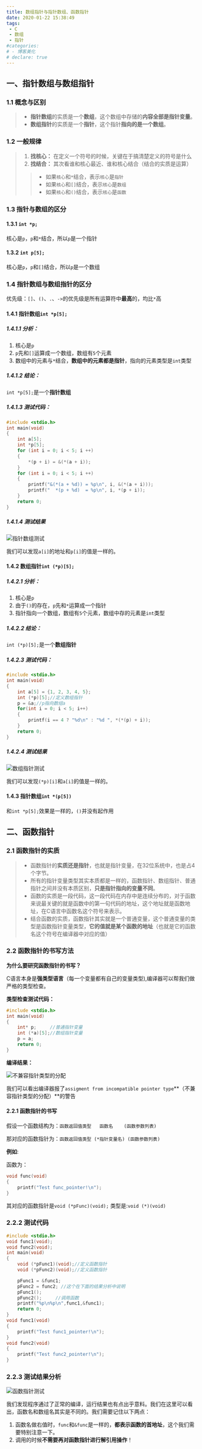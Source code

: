 ```yaml
---
title: 数组指针与指针数组、函数指针
date: 2020-01-22 15:38:49
tags: 
 - C
 - 数组
 - 指针
#categories: 
# - 博客美化
# declare: true
---
```


## 一、指针数组与数组指针

### 1.1 概念与区别

>* **指针数组**的实质是一个**数组**，这个数组中存储的**内容全部是指针变量**。
>* **数组指针**的实质是一个**指针**，这个指针**指向的是一个数组**。

### 1.2 一般规律

>1. **找核心：** 在定义一个符号的时候，关键在于搞清楚定义的符号是什么
>2. **找结合：** 其次看谁和核心最近、谁和核心结合（结合的实质是运算）
>>* 如果`核心`和`*`结合，表示`核心`是`指针`
>>* 如果`核心`和`[]`结合，表示`核心`是`数组`
>>* 如果`核心`和`()`结合，表示`核心`是`函数`

### 1.3 指针与数组的区分

#### 1.3.1 `int *p;`  

核心是`p`，`p`和`*`结合，所以`p`是一个指针

#### 1.3.2  `int p[5];`

核心是`p`，`p`和`[]`结合，所以`p`是一个数组

### 1.4 指针数组与数组指针的区分

优先级：`[]`、`()`、`.`、`->`的优先级是所有运算符中**最高**的，均比`*`高

#### 1.4.1 指针数组`int *p[5];`

##### 1.4.1.1 **分析：**

1. 核心是`p`
2. `p`先和`[]`运算成一个数组，数组有`5`个元素
3. 数组中的元素与`*`结合，**数组中的元素都是指针**，指向的元素类型是`int`类型

##### 1.4.1.2 **结论：**

`int *p[5];`是一个**指针数组**

##### 1.4.1.3 **测试代码：**

```c++
#include <stdio.h>
int main(void)
{
    int a[5];
    int *p[5];
    for (int i = 0; i < 5; i ++)
    {
        *(p + i) = &(*(a + i));
    }
    for (int i = 0; i < 5; i ++)
    {
        printf("&(*(a + %d)) = %p\n", i, &(*(a + i)));
        printf("  *(p + %d)  = %p\n", i, *(p + i));
    }
    return 0;
}
```

##### 1.4.1.4 **测试结果**

![指针数组测试](https://s2.ax1x.com/2020/01/22/1ArdnP.png)

我们可以发现`a[i]`的地址和`p[i]`的值是一样的。

#### 1.4.2  数组指针`int (*p)[5];`

##### 1.4.2.1 **分析：**

1. 核心是`p`
2. 由于`()`的存在，`p`先和`*`运算成一个指针
3. 指针指向一个数组，数组有`5`个元素，数组中存的元素是`int`类型

##### 1.4.2.2 **结论：**

`int (*p)[5];`是一个**数组指针**

##### 1.4.2.3 **测试代码：**

```c++
#include <stdio.h>
int main(void)
{
    int a[5] = {1, 2, 3, 4, 5};
    int (*p)[5];//定义数组指针
    p = &a;//p指向数组a
    for(int i = 0; i < 5; i++)
    {
        printf(i == 4 ? "%d\n" : "%d ", *(*(p) + i));
    }
    return 0;
}
```

##### 1.4.2.4 **测试结果**

![数组指针测试](https://s2.ax1x.com/2020/01/22/1ADeqf.png)

我们可以发现`(*p)[i]`和`a[i]`的值是一样的。

#### 1.4.3 指针数组`int *(p[5])`

和`int *p[5];`效果是一样的，`()`并没有起作用

## 二、函数指针

### 2.1 函数指针的实质

>* 函数指针的**实质还是指针**，也就是指针变量，在32位系统中，也是占4个字节。
>* 所有的指针变量类型其实本质都是一样的，函数指针、数组指针、普通指针之间并没有本质区别，**只是指针指向的变量不同**。
>* 函数的实质是一段代码，这一段代码在内存中是连续分布的，对于函数来说最关键的就是函数中的第一句代码的地址，这个地址就是函数地址，在C语言中函数名这个符号来表示。
>* 结合函数的实质，函数指针其实就是一个普通变量，这个普通变量的类型是函数指针变量类型，**它的值就是某个函数的地址**（也就是它的函数名这个符号在编译器中对应的值）

### 2.2 函数指针的书写方法

**为什么要研究函数指针的书写？**

C语言本身是**强类型语言**（每一个变量都有自己的变量类型),编译器可以帮我们做严格的类型检查。

**类型检查测试代码：**

```c++
#include <stdio.h>
int main(void)
{
    int* p;     //普通指针变量
    int (*a)[5];//数组指针变量
    p = a;
    return 0;
}
```

**编译结果：**

![不兼容指针类型的分配](https://s2.ax1x.com/2020/01/22/1A0c11.png)

我们可以看出编译器报了`assigment from incompatible pointer type`**（不兼容指针类型的分配）**的警告

#### 2.2.1 函数指针的书写

假设一个函数结构为：`函数返回值类型   函数名    (函数参数列表)`

那对应的函数指针为：`函数返回值类型 (*指针变量名) (函数参数列表)`

**例如**:

函数为：

```c++
void func(void)
{
    printf("Test func_pointer!\n");
}
```

其对应的函数指针是`void (*pFunc)(void);`
类型是:`void (*)(void)`

### 2.2.2 测试代码

```c++
#include <stdio.h>
void func1(void);
void func2(void);
int main(void)
{
    void (*pFunc1)(void);//定义函数指针
    void (*pFunc2)(void);//定义函数指针

    pFunc1 = &func1;
    pFunc2 = func2; //这个在下面的结果分析中说明
    pFunc1();
    pFunc2();     //调用函数
    printf("%p\n%p\n",func1,&func1);
    return 0;
}
void func1(void)
{
    printf("Test func1_pointer!\n");
}
void func2(void)
{
    printf("Test func2_pointer!\n");
}

```

### 2.2.3 测试结果分析

![函数指针测试](https://s2.ax1x.com/2020/01/22/1AfOu4.png)

我们发现程序通过了正常的编译，运行结果也有点出乎意料。我们在这里可以看出，函数名和数组名其实是不同的。我们需要记住以下两点：

1. 函数名做右值时，`func`和`&func`是一样的，**都表示函数的首地址**，这个我们需要特别注意一下。
2. 调用的时候**不需要再对函数指针进行解引用操作**！


